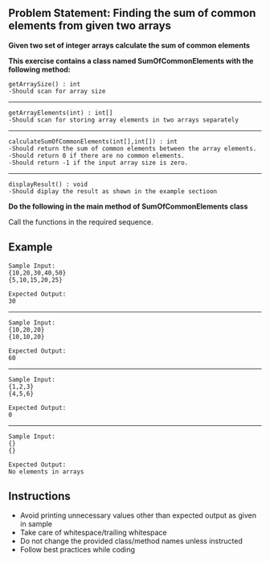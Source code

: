 ## Problem Statement: Finding the sum of common elements from given two arrays ##

**Given two set of integer arrays calculate the sum of common elements**

**This exercise contains a class named SumOfCommonElements with the following method:**

    getArraySize() : int 
    -Should scan for array size
 ----------------------------------
    getArrayElements(int) : int[]
    -Should scan for storing array elements in two arrays separately
 ---------------------------------------------------------------------
    calculateSumOfCommonElements(int[],int[]) : int
    -Should return the sum of common elements between the array elements.
    -Should return 0 if there are no common elements.
    -Should return -1 if the input array size is zero.
--------------------------------------------------------------------------    
    displayResult() : void 
    -Should diplay the result as shown in the example sectioon 
  
**Do the following in the main method of SumOfCommonElements class**

Call the functions in the required sequence. 

## Example
    Sample Input:
    {10,20,30,40,50}
    {5,10,15,20,25} 
    
    Expected Output:
    30
--------------------------------------------------------
    Sample Input:
    {10,20,20}
    {10,10,20}
    
    Expected Output:
    60
--------------------------------------------------------
    Sample Input:
    {1,2,3}
    {4,5,6}
    
    Expected Output:
    0
--------------------------------------------------------
    Sample Input:
    {}
    {}
    
    Expected Output:
    No elements in arrays

## Instructions
- Avoid printing unnecessary values other than expected output as given in sample
- Take care of whitespace/trailing whitespace
- Do not change the provided class/method names unless instructed
- Follow best practices while coding
